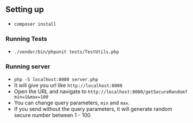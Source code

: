 ## Setting up
- `composer install`

### Running Tests
- `./vendor/bin/phpunit tests/TestUtils.php`

### Running server
- `php -S localhost:8000 server.php`
- It will give you url like `http://localhost:8000`
- Open the URL and navigate to `http://localhost:8000/getSecureRandom?min=1&max=100`
- You can change query parameters, `min` and `max`.
- If you send without the query parameters, it will generate random secure number between 1 - 100.